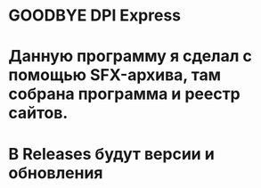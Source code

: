 # GOODBYE DPI Express
#  Данную программу я сделал с помощью SFX-архива, там собрана программа и реестр сайтов.
#  В Releases будут версии и обновления
